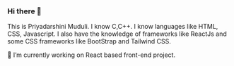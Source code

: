 ### Hi there 👋

This is Priyadarshini Muduli.
I know C,C++.
I know languages like HTML, CSS, Javascript.
I also have the knowledge of frameworks like ReactJs and some CSS frameworks like BootStrap and Tailwind CSS.

🔭 I’m currently working on React based front-end project.

<!--
**priyadarshini004/priyadarshini004** is a ✨ _special_ ✨ repository because its `README.md` (this file) appears on your GitHub profile.

Here are some ideas to get you started:

- 🔭 I’m currently working on React based front-end project.
- 💬 Ask me about ...
- 📫 How to reach me: ...
- 😄 Pronouns: ...
- ⚡ Fun fact: ...
-->
